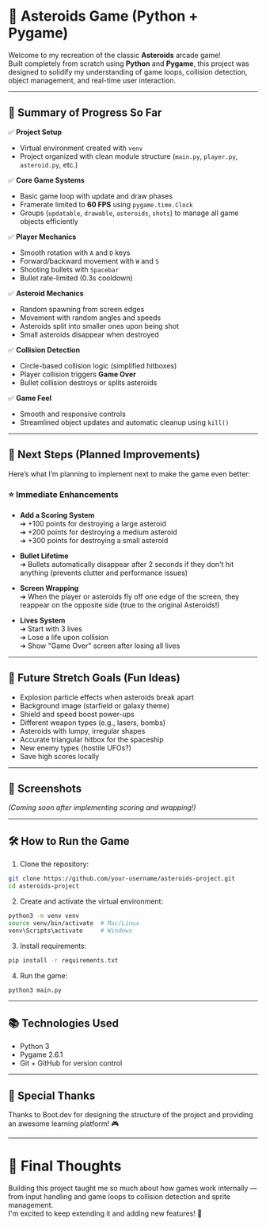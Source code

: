 

# 🚀 Asteroids Game (Python + Pygame)

Welcome to my recreation of the classic **Asteroids** arcade game!  
Built completely from scratch using **Python** and **Pygame**, this project was designed to solidify my understanding of game loops, collision detection, object management, and real-time user interaction.

---

## 📜 Summary of Progress So Far

✅ **Project Setup**
- Virtual environment created with `venv`
- Project organized with clean module structure (`main.py`, `player.py`, `asteroid.py`, etc.)

✅ **Core Game Systems**
- Basic game loop with update and draw phases
- Framerate limited to **60 FPS** using `pygame.time.Clock`
- Groups (`updatable`, `drawable`, `asteroids`, `shots`) to manage all game objects efficiently

✅ **Player Mechanics**
- Smooth rotation with `A` and `D` keys
- Forward/backward movement with `W` and `S`
- Shooting bullets with `Spacebar`
- Bullet rate-limited (0.3s cooldown)

✅ **Asteroid Mechanics**
- Random spawning from screen edges
- Movement with random angles and speeds
- Asteroids split into smaller ones upon being shot
- Small asteroids disappear when destroyed

✅ **Collision Detection**
- Circle-based collision logic (simplified hitboxes)
- Player collision triggers **Game Over**
- Bullet collision destroys or splits asteroids

✅ **Game Feel**
- Smooth and responsive controls
- Streamlined object updates and automatic cleanup using `kill()`

---

## 🎯 Next Steps (Planned Improvements)

Here’s what I’m planning to implement next to make the game even better:

### ⭐ Immediate Enhancements
- **Add a Scoring System**  
  ➔ +100 points for destroying a large asteroid  
  ➔ +200 points for destroying a medium asteroid  
  ➔ +300 points for destroying a small asteroid

- **Bullet Lifetime**  
  ➔ Bullets automatically disappear after 2 seconds if they don't hit anything (prevents clutter and performance issues)

- **Screen Wrapping**  
  ➔ When the player or asteroids fly off one edge of the screen, they reappear on the opposite side (true to the original Asteroids!)

- **Lives System**  
  ➔ Start with 3 lives  
  ➔ Lose a life upon collision  
  ➔ Show "Game Over" screen after losing all lives

---

## 🎨 Future Stretch Goals (Fun Ideas)
- Explosion particle effects when asteroids break apart
- Background image (starfield or galaxy theme)
- Shield and speed boost power-ups
- Different weapon types (e.g., lasers, bombs)
- Asteroids with lumpy, irregular shapes
- Accurate triangular hitbox for the spaceship
- New enemy types (hostile UFOs?)
- Save high scores locally

---

## 📸 Screenshots

_(Coming soon after implementing scoring and wrapping!)_

---

## 🛠 How to Run the Game

1. Clone the repository:

```bash
git clone https://github.com/your-username/asteroids-project.git
cd asteroids-project
```

2. Create and activate the virtual environment:

```bash
python3 -m venv venv
source venv/bin/activate  # Mac/Linux
venv\Scripts\activate     # Windows
```

3. Install requirements:

```bash
pip install -r requirements.txt
```

4. Run the game:

```bash
python3 main.py
```

---

## 📚 Technologies Used
- Python 3
- Pygame 2.6.1
- Git + GitHub for version control

---

## 🙌 Special Thanks
Thanks to Boot.dev for designing the structure of the project and providing an awesome learning platform! 🎮

---

# 🌟 Final Thoughts
Building this project taught me so much about how games work internally — from input handling and game loops to collision detection and sprite management.  
I'm excited to keep extending it and adding new features! 🚀
